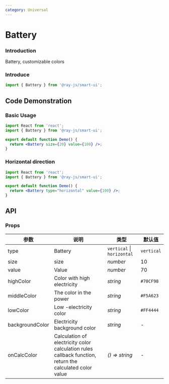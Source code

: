 ```yaml
---
category: Universal
---
```


# Battery

### Introduction

Battery, customizable colors

### Introduce

```jsx
import { Battery } from '@ray-js/smart-ui';
```

## Code Demonstration

### Basic Usage

```jsx
import React from 'react';
import { Battery } from '@ray-js/smart-ui';

export default function Demo() {
  return <Battery size={20} value={100} />;
}
```

### Horizontal direction

```jsx
import React from 'react';
import { Battery } from '@ray-js/smart-ui';

export default function Demo() {
  return <Battery type="horizontal" value={100} />;
}
```

## API

### Props

| 参数            | 说明                                             | 类型                       | 默认值     |
| --------------- | ------------------------------------------------ | -------------------------- | ---------- |
| type            | Battery                                         | `vertical` \| `horizontal` | `vertical` |
| size            | size                                             | _number_                   | 10         |
| value           | Value                                           | _number_                   | 70         |
| highColor       | Color with high electricity                                     | _string_                   | `#70CF98`  |
| middleColor     | The color in the power                                     | _string_                   | `#F5A623`  |
| lowColor        | Low -electricity color                                     | _string_                   | `#FF4444`  |
| backgroundColor | Electricity background color                                       | _string_                   | -          |
| onCalcColor     | Calculation of electricity color calculation rules callback function, return the calculated color value | _() => string_             | -          |
